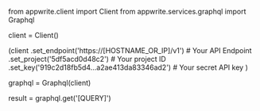 from appwrite.client import Client
from appwrite.services.graphql import Graphql

client = Client()

(client
  .set_endpoint('https://[HOSTNAME_OR_IP]/v1') # Your API Endpoint
  .set_project('5df5acd0d48c2') # Your project ID
  .set_key('919c2d18fb5d4...a2ae413da83346ad2') # Your secret API key
)

graphql = Graphql(client)

result = graphql.get('[QUERY]')
